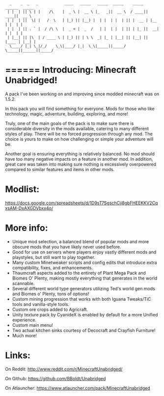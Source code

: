 ```
  _    _  _   _            ____   _____   _____  _____    _____  ______  _____  
 | |  | || \ | |    /\    |  _ \ |  __ \ |_   _||  __ \  / ____||  ____||  __ \ 
 | |  | ||  \| |   /  \   | |_) || |__) |  | |  | |  | || |  __ | |__   | |  | |
 | |  | || . ` |  / /\ \  |  _ < |  _  /   | |  | |  | || | |_ ||  __|  | |  | |
 | |__| || |\  | / ____ \ | |_) || | \ \  _| |_ | |__| || |__| || |____ | |__| |
  \____/ |_| \_|/_/    \_\|____/ |_|  \_\|_____||_____/  \_____||______||_____/ 
```
======
Introducing: Minecraft Unabridged!
======
A pack I've been working on and improving since modded minecraft was on 1.5.2.

In this pack you will find something for everyone. Mods for those who like technology, magic, adventure, building, exploring, and more!

Truly, one of the main goals of the pack is to make sure there is considerable diversity in the mods available, catering to many different styles of play.  There will be no forced progression through any mod. The choice is yours to make on how challenging or simple your adventure will be.

Another goal is ensuring everything is relatively balanced. No mod should have too many negative impacts on a feature in another mod. In addition, great care was taken into making sure nothing is excessively overpowered compared to similar features and items in other mods.

Modlist: 
======
https://docs.google.com/spreadsheets/d/1D9sT7SgschCji8gbFHEEKKV2CqxsAM-DxAXGDVbxx4o/

More info:
======
* Unique mod selection, a balanced blend of popular mods and more obscure mods that you have likely never used before.
* Good for use on servers where players enjoy vastly different mods and  playstyles, but still want to play together.
* Many custom Minetweaker scripts and config edits that introduce extra compatibility, fixes, and enhancements.
* Thaumcraft aspects added to the entirety of Plant Mega Pack and Biomes O' Plenty, making mostly everything that generates in the world scannable.
* Several different world type generators utilizing Ted's world gen mods and Biomes o' Plenty, tons of options!
* Custom mining progression that works with both Iguana Tweaks/TiC tools and vanilla-style tools.
* Custom ore crops added to Agricraft.
* Unity texture pack by CyanideX is enabled by default for a more Unified experience.
* Custom main menu!
* Two actual kitchen sinks courtesy of Decocraft and Crayfish Furniture!
* Much more!

Links: 
======
On Reddit: http://www.reddit.com/r/MinecraftUnabridged/

On Github: https://github.com/BBoldt/Unabridged

On Atlauncher: https://www.atlauncher.com/pack/MinecraftUnabridged
